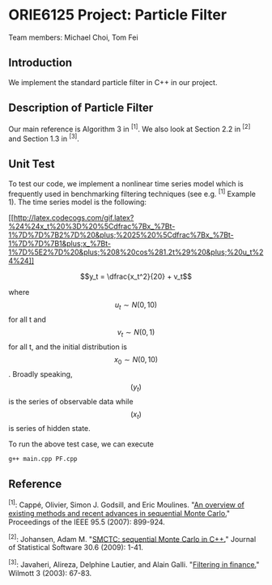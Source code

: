 ORIE6125 Project: Particle Filter
=================================

Team members: Michael Choi, Tom Fei

Introduction
------------
We implement the standard particle filter in C++ in our project.

Description of Particle Filter
----------------------------
Our main reference is Algorithm 3 in <sup>[1]</sup>.
We also look at Section 2.2 in <sup>[2]</sup> and Section 1.3 in <sup>[3]</sup>.

Unit Test
---------
To test our code, we implement a nonlinear time series model which is frequently used in benchmarking filtering techniques (see e.g. <sup>[1]</sup> Example 1). The time series model is the following:

[[http://latex.codecogs.com/gif.latex?%24%24x_t%20%3D%20%5Cdfrac%7Bx_%7Bt-1%7D%7D%7B2%7D%20&plus;%2025%20%5Cdfrac%7Bx_%7Bt-1%7D%7D%7B1&plus;x_%7Bt-1%7D%5E2%7D%20&plus;%208%20cos%281.2t%29%20&plus;%20u_t%24%24]]

$$y_t = \dfrac{x_t^2}{20} + v_t$$

where $$u_t \sim N(0,10)$$ for all t and $$v_t \sim N(0,1)$$ for all t, and the initial distribution is $$x_0 \sim N(0,10)$$. Broadly speaking, $$(y_t)$$ is the series of observable data while $$(x_t)$$ is series of hidden state.

To run the above test case, we can execute
```
g++ main.cpp PF.cpp
```



Reference
---------
<sup>[1]</sup>: Cappé, Olivier, Simon J. Godsill, and Eric Moulines. "[An overview of existing methods and recent advances in sequential Monte Carlo.](http://perso.telecom-paristech.fr/~cappe/Publications/Self-archive/06particle-cmg.pdf)" Proceedings of the IEEE 95.5 (2007): 899-924.

<sup>[2]</sup>: Johansen, Adam M. "[SMCTC: sequential Monte Carlo in C++.](http://wrap.warwick.ac.uk/2194/)" Journal of Statistical Software 30.6 (2009): 1-41.

<sup>[3]</sup>: Javaheri, Alireza, Delphine Lautier, and Alain Galli. "[Filtering in finance.](http://www.cis.upenn.edu/~mkearns/finread/filtering_in_finance.pdf)" Wilmott 3 (2003): 67-83.

